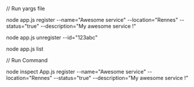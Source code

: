 // Run yargs file

node app.js register --name="Awesome service" --location="Rennes" --status="true" --description="My awesome service !"

node app.js unregister --id="123abc"

node app.js list

// Run Command

node inspect App.js register --name="Awesome service" --location="Rennes" --status="true" --description="My awesome service !"

